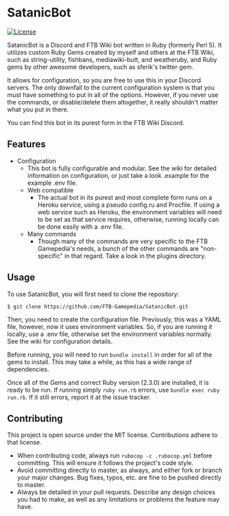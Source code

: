 # SatanicBot
[![License](https://img.shields.io/:license-mit-blue.svg)]()

SatanicBot is a Discord and FTB Wiki bot written in Ruby (formerly Perl 5). It utilizes custom Ruby Gems created by myself and others at the FTB Wiki, such as string-utility, fishbans, mediawiki-butt, and weatheruby, and Ruby gems by other awesome developers, such as sferik's twitter gem.

It allows for configuration, so you are free to use this in your Discord servers. The only downfall to the current configuration system is that you must have something to put in all of the options. However, if you never use the commands, or disable/delete them altogether, it really shouldn't matter what you put in there.

You can find this bot in its purest form in the FTB Wiki Discord.

## Features
* Configuration
    * This bot is fully configurable and modular. See the wiki for detailed information on configuration, or just take a look .example for the example .env file.
  * Web compatible
    * The actual bot in its purest and most complete form runs on a Heroku service, using a pseudo config.ru and Procfile. If using a web service such as Heroku, the environment variables will need to be set as that service requires, otherwise, running locally can be done easily with a .env file.
   * Many commands
     * Though many of the commands are very specific to the FTB Gamepedia's needs, a bunch of the other commands are "non-specific" in that regard. Take a look in the plugins directory.


## Usage
To use SatanicBot, you will first need to clone the repository:

```shell
$ git clone https://github.com/FTB-Gamepedia/SatanicBot.git
```

Then, you need to create the configuration file. Previously, this was a YAML file, however, now it uses environment variables. So, if you are running it locally, use a .env file, otherwise set the environment variables normally. See the wiki for configuration details.

Before running, you will need to run `bundle install` in order for all of the gems to install. This may take a while, as this has a wide range of dependencies.

Once all of the Gems and correct Ruby version (2.3.0) are installed, it is ready to be run. If running simply `ruby run.rb` errors, use `bundle exec ruby run.rb`. If it still errors, report it at the issue tracker.

## Contributing
This project is open source under the MIT license. Contributions adhere to that license.

* When contributing code, always run `rubocop -c .rubocop.yml` before committing. This will ensure it follows the project's code style.
* Avoid committing directly to master, as always, and either fork or branch your major changes. Bug fixes, typos, etc. are fine to be pushed directly to master.
* Always be detailed in your pull requests. Describe any design choices you had to make, as well as any limitations or problems the feature may have.
